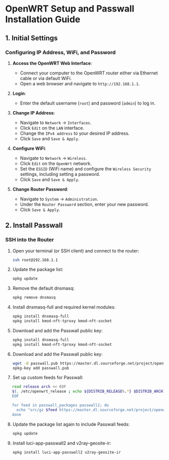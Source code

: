 # OpenWRT Setup and Passwall Installation Guide

## 1. Initial Settings

### Configuring IP Address, WiFi, and Password

1. **Access the OpenWRT Web Interface**: 
   - Connect your computer to the OpenWRT router either via Ethernet cable or via default WiFi.
   - Open a web browser and navigate to `http://192.168.1.1`.

2. **Login**:
   - Enter the default username (`root`) and password (`admin`) to log in.

3. **Change IP Address**:
   - Navigate to `Network` -> `Interfaces`.
   - Click `Edit` on the `LAN` interface.
   - Change the `IPv4 address` to your desired IP address.
   - Click `Save` and `Save & Apply`.

4. **Configure WiFi**:
   - Navigate to `Network` -> `Wireless`.
   - Click `Edit` on the `OpenWrt` network.
   - Set the `ESSID` (WiFi name) and configure the `Wireless Security` settings, including setting a password.
   - Click `Save` and `Save & Apply`.

5. **Change Router Password**:
   - Navigate to `System` -> `Administration`.
   - Under the `Router Password` section, enter your new password.
   - Click `Save & Apply`.

## 2. Install Passwall

### SSH into the Router

1. Open your terminal (or SSH client) and connect to the router:
   ```sh
   ssh root@192.168.1.1

2. Update the package list:
   ```sh
   opkg update

3. Remove the default dnsmasq:
   ```sh
   opkg remove dnsmasq

4. Install dnsmasq-full and required kernel modules:
   ```sh
   opkg install dnsmasq-full
   opkg install kmod-nft-tproxy kmod-nft-socket
   
5. Download and add the Passwall public key:
   ```sh
   opkg install dnsmasq-full
   opkg install kmod-nft-tproxy kmod-nft-socket

6. Download and add the Passwall public key:
   ```sh
   wget -O passwall.pub https://master.dl.sourceforge.net/project/openwrt-passwall-build/passwall.pub
   opkg-key add passwall.pub

7. Set up custom feeds for Passwall:
```sh
   read release arch << EOF
   $(. /etc/openwrt_release ; echo ${DISTRIB_RELEASE%.*} $DISTRIB_ARCH)
   EOF

   for feed in passwall_packages passwall2; do
     echo "src/gz $feed https://master.dl.sourceforge.net/project/openwrt-passwall-build/releases/packages-$release/$arch/$feed" >> /etc/opkg/customfeeds.conf
   done
```

8. Update the package list again to include Passwall feeds:
   ```sh
   opkg update

9. Install luci-app-passwall2 and v2ray-geosite-ir:
   ```sh
   opkg install luci-app-passwall2 v2ray-geosite-ir

   
